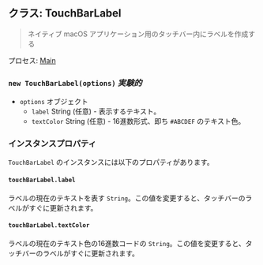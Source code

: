 ## クラス: TouchBarLabel

> ネイティブ macOS アプリケーション用のタッチバー内にラベルを作成する

プロセス: [Main](../tutorial/application-architecture.md#main-and-renderer-processes)

### `new TouchBarLabel(options)` *実験的*

* `options` オブジェクト 
  * `label` String (任意) - 表示するテキスト。
  * `textColor` String (任意) - 16進数形式、即ち `#ABCDEF` のテキスト色。

### インスタンスプロパティ

`TouchBarLabel` のインスタンスには以下のプロパティがあります。

#### `touchBarLabel.label`

ラベルの現在のテキストを表す `String`。この値を変更すると、タッチバーのラベルがすぐに更新されます。

#### `touchBarLabel.textColor`

ラベルの現在のテキスト色の16進数コードの `String`。この値を変更すると、タッチバーのラベルがすぐに更新されます。